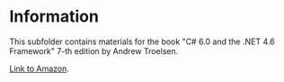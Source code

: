 Information
===========

This subfolder contains materials for the book
"C# 6.0 and the .NET 4.6 Framework" 7-th edition by Andrew Troelsen.

[Link to Amazon](https://www.amazon.com/C-6-0-NET-4-6-Framework-ebook/dp/B015XFLAF0).
